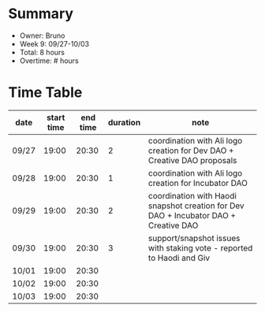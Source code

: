 # Summary
* Owner: Bruno
* Week 9: 09/27-10/03
* Total: 8 hours
* Overtime: # hours

# Time Table
| date  | start time  | end time | duration  |  note |
|---|---|---|---|---|
| 09/27  | 19:00   | 20:30  |   2   | coordination with Ali logo creation for Dev DAO + Creative DAO proposals  |
| 09/28  | 19:00   | 20:30  |  1    | coordination with Ali logo creation for Incubator DAO   |
| 09/29  | 19:00   | 20:30  |   2   | coordination with Haodi snapshot creation for Dev DAO + Incubator DAO + Creative DAO   |
| 09/30  | 19:00   | 20:30  |  3    | support/snapshot issues with staking vote - reported to Haodi and Giv   |
| 10/01  | 19:00   | 20:30  |      |   |
| 10/02  | 19:00   | 20:30  |      |   |
| 10/03  | 19:00   | 20:30  |      |   |
